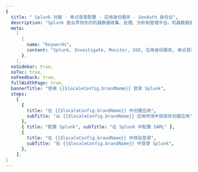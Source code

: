 ```yaml
---
{
  title: " Splunk 对接 - 单点登录配置 - 应用身份服务 - GenAuth 身份云",
  description: "Splunk 是业界领先的机器数据收集、处理、分析和管理平台。机器数据是指那些能够为企业业务发展提供动力的应用、服务器、存储、网络设备、安全设备以及其他相关设备制造出来的数据，可以反映客户、交易、应用、服务器、网络等的行为或活动。Splunk 可以收集来自任何数据产生的地方，无论是物理环境、虚拟环境还是云环境。借助 Splunk，用户可以在一个位置实时搜索、监控和分析来自不同位置的数据。",
  meta:
    [
      {
        name: "keywords",
        content: "Splunk, Investigate, Monitor, SSO, 应用身份服务, 单点登录配置, Authing身份云",
      },
    ],
  noSidebar: true,
  noToc: true,
  noFeedback: true,
  fullWidthPage: true,
  bannerTitle: "使用 {{$localeConfig.brandName}} 登录 Splunk",
  steps:
    [
      {
        title: "在 {{$localeConfig.brandName}} 中创建应用",
        subTitle: "从 {{$localeConfig.brandName}} 应用市场中获取并创建应用",
      },
      { title: "配置 Splunk", subTitle: "在 Splunk 中配置 SAML" },
      {
        title: "在 {{$localeConfig.brandName}} 中体验登录",
        subTitle: "在 {{$localeConfig.brandName}} 中登录 Splunk",
      },
    ],
}
---
```


<IntegrationDetail/>
